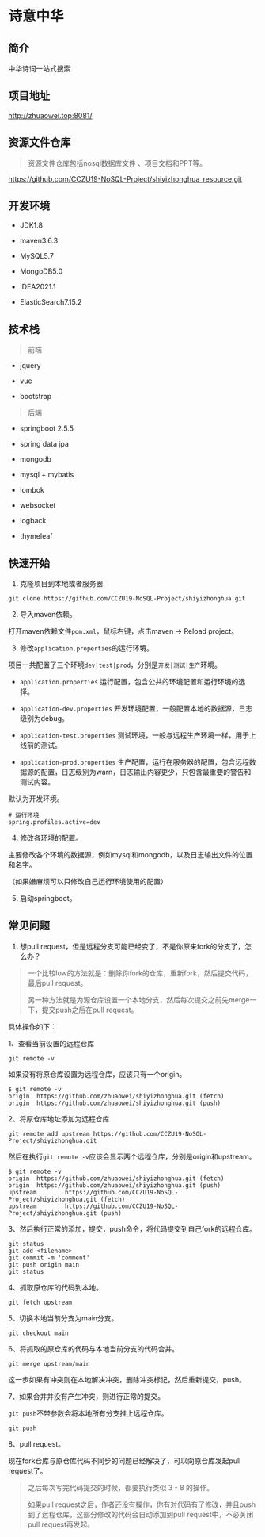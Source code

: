 # 诗意中华

## 简介
中华诗词一站式搜索

## 项目地址

http://zhuaowei.top:8081/

## 资源文件仓库

> 资源文件仓库包括nosql数据库文件 、项目文档和PPT等。

https://github.com/CCZU19-NoSQL-Project/shiyizhonghua_resource.git

## 开发环境

- JDK1.8

- maven3.6.3
  
- MySQL5.7

- MongoDB5.0

- IDEA2021.1

- ElasticSearch7.15.2

## 技术栈

> 前端

- jquery

- vue

- bootstrap

> 后端

- springboot 2.5.5

- spring data jpa

- mongodb

- mysql + mybatis

- lombok

- websocket

- logback

- thymeleaf

## 快速开始

1. 克隆项目到本地或者服务器

```shell
git clone https://github.com/CCZU19-NoSQL-Project/shiyizhonghua.git
```

2. 导入maven依赖。

打开maven依赖文件`pom.xml`，鼠标右键，点击maven -> Reload project。


3. 修改`application.properties`的运行环境。

项目一共配置了三个环境`dev|test|prod`，分别是`开发|测试|生产`环境。

- `application.properties` 运行配置，包含公共的环境配置和运行环境的选择。

- `application-dev.properties` 开发环境配置，一般配置本地的数据源，日志级别为debug。

- `application-test.properties` 测试环境，一般与远程生产环境一样，用于上线前的测试。

- `application-prod.properties` 生产配置，运行在服务器的配置，包含远程数据源的配置，日志级别为warn，日志输出内容更少，只包含最重要的警告和测试内容。

默认为开发环境。

```properties
# 运行环境
spring.profiles.active=dev
```

4. 修改各环境的配置。

主要修改各个环境的数据源，例如mysql和mongodb，以及日志输出文件的位置和名字。

（如果嫌麻烦可以只修改自己运行环境使用的配置）

5. 启动springboot。

## 常见问题

1. 想pull request，但是远程分支可能已经变了，不是你原来fork的分支了，怎么办？

> 一个比较low的方法就是：删除你fork的仓库，重新fork，然后提交代码，最后pull request。 
> 
> 另一种方法就是为源仓库设置一个本地分支，然后每次提交之前先merge一下，提交push之后在pull request。

具体操作如下：

1、查看当前设置的远程仓库

```shell
git remote -v
```

如果没有将原仓库设置为远程仓库，应该只有一个origin。

```shell
$ git remote -v
origin  https://github.com/zhuaowei/shiyizhonghua.git (fetch)
origin  https://github.com/zhuaowei/shiyizhonghua.git (push)
```

2、将原仓库地址添加为远程仓库

```shell
git remote add upstream https://github.com/CCZU19-NoSQL-Project/shiyizhonghua.git
```

然后在执行`git remote -v`应该会显示两个远程仓库，分别是origin和upstream。

```shell
$ git remote -v
origin  https://github.com/zhuaowei/shiyizhonghua.git (fetch)
origin  https://github.com/zhuaowei/shiyizhonghua.git (push)
upstream        https://github.com/CCZU19-NoSQL-Project/shiyizhonghua.git (fetch)
upstream        https://github.com/CCZU19-NoSQL-Project/shiyizhonghua.git (push)
```

3、然后执行正常的添加，提交，push命令，将代码提交到自己fork的远程仓库。

```shell
git status
git add <filename>
git commit -m 'comment'
git push origin main
git status
```

4、抓取原仓库的代码到本地。

```shell
git fetch upstream
```

5、切换本地当前分支为main分支。

```shell
git checkout main
```

6、将抓取的原仓库的代码与本地当前分支的代码合并。

```shell
git merge upstream/main
```

这一步如果有冲突则在本地解决冲突，删除冲突标记，然后重新提交，push。

7、如果合并并没有产生冲突，则进行正常的提交。

`git push`不带参数会将本地所有分支推上远程仓库。

```shell
git push
```

8、pull request。

现在fork仓库与原仓库代码不同步的问题已经解决了，可以向原仓库发起pull request了。

> 之后每次写完代码提交的时候，都要执行类似 3 - 8 的操作。
> 
> 如果pull request之后，作者还没有操作，你有对代码有了修改，并且push到了远程仓库，这部分修改的代码会自动添加到pull request中，不必关闭pull request再发起。